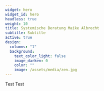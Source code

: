 ```yaml
---
widget: hero
widget_id: hero
headless: true
weight: 10
title: Systemische Beratung Maike Albrecht
subtitle: Subtitle
active: true
design:
  columns: "1"
  background:
    text_color_light: false
    image_darken: 0
    color: ""
    image: /assets/media/zen.jpg
---
```

Test Test